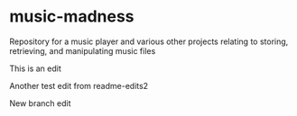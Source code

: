 # music-madness
Repository for a music player and various other projects relating to storing, retrieving, and manipulating music files

This is an edit

Another test edit from readme-edits2

New branch edit
